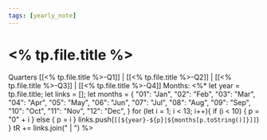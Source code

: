 ```yaml
---
tags: [yearly_note]
---
```

# <% tp.file.title %>
Quarters [[<% tp.file.title %>-Q1]] | [[<% tp.file.title %>-Q2]] | [[<% tp.file.title %>-Q3]] | [[<% tp.file.title %>-Q4]]
Months: <%*
let year = tp.file.title;
let links = [];
let months = {
	"01": "Jan", "02": "Feb", "03": "Mar", "04": "Apr",
    "05": "May", "06": "Jun", "07": "Jul", "08": "Aug",
    "09": "Sep", "10": "Oct", "11": "Nov", "12": "Dec",
}
for (let i = 1; i < 13; i++){
    if (i < 10) {
        p = "0" + i
    } else {
        p = i
    }
	links.push(`[[${year}-${p}|${months[p.toString()]}]]`)
}
tR += links.join(" | ")
%>
